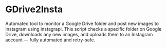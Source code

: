 # GDrive2Insta
Automated tool to monitor a Google Drive folder and post new images to Instagram using instagrapi. This script checks a specific folder on Google Drive, downloads any new images, and uploads them to an Instagram account — fully automated and retry-safe.
